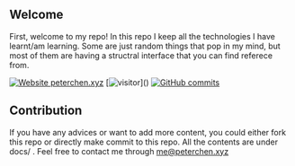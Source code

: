 ## Welcome

First, welcome to my repo! In this repo I keep all the technologies I have learnt/am learning. Some are just random things that pop in my mind, but most of them are having a structral interface that you can find referece from.


[![Website peterchen.xyz](https://img.shields.io/website-up-down-green-red/http/shields.io.svg)](https://notes.peterchen.xyz/)
[![visitor](https://visitor-badge.laobi.icu/badge?page_id=advpetc.tech_notes")]()
[![GitHub commits](https://img.shields.io/github/commits-since/Naereen/StrapDown.js/v1.0.0.svg)](https://GitHub.com/advpetc/tech_notes/commit/)


## Contribution

If you have any advices or want to add more content, you could either fork this repo or directly make commit to this repo. All the contents are under docs/ . Feel free to contact me through me@peterchen.xyz
